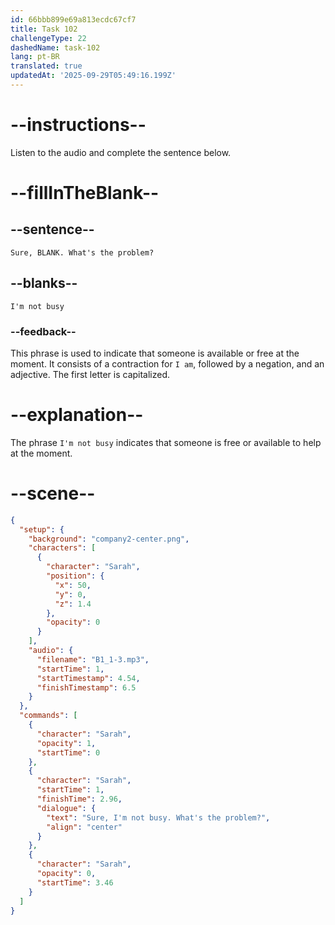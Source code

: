 ```yaml
---
id: 66bbb899e69a813ecdc67cf7
title: Task 102
challengeType: 22
dashedName: task-102
lang: pt-BR
translated: true
updatedAt: '2025-09-29T05:49:16.199Z'
---
```


<!-- Audio Reference:
Sarah: Sure, I'm not busy. What's the problem? -->

# --instructions--

Listen to the audio and complete the sentence below.

# --fillInTheBlank--

## --sentence--

`Sure, BLANK. What's the problem?`

## --blanks--

`I'm not busy`

### --feedback--

This phrase is used to indicate that someone is available or free at the moment. It consists of a contraction for `I am`, followed by a negation, and an adjective. The first letter is capitalized.

# --explanation--

The phrase `I'm not busy` indicates that someone is free or available to help at the moment.

# --scene--

```json
{
  "setup": {
    "background": "company2-center.png",
    "characters": [
      {
        "character": "Sarah",
        "position": {
          "x": 50,
          "y": 0,
          "z": 1.4
        },
        "opacity": 0
      }
    ],
    "audio": {
      "filename": "B1_1-3.mp3",
      "startTime": 1,
      "startTimestamp": 4.54,
      "finishTimestamp": 6.5
    }
  },
  "commands": [
    {
      "character": "Sarah",
      "opacity": 1,
      "startTime": 0
    },
    {
      "character": "Sarah",
      "startTime": 1,
      "finishTime": 2.96,
      "dialogue": {
        "text": "Sure, I'm not busy. What's the problem?",
        "align": "center"
      }
    },
    {
      "character": "Sarah",
      "opacity": 0,
      "startTime": 3.46
    }
  ]
}
```
